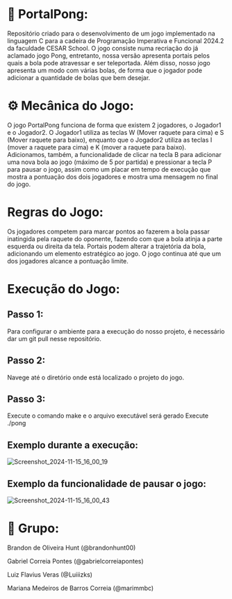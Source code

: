# 🏓 PortalPong:
Repositório criado para o desenvolvimento de um jogo implementado na linguagem C para a cadeira de Programação Imperativa e Funcional 2024.2 da faculdade CESAR School. O jogo consiste numa recriação do já aclamado jogo Pong, entretanto, nossa versão apresenta portais pelos quais a bola pode atravessar e ser teleportada. Além disso, nosso jogo apresenta um modo com várias bolas, de forma que o jogador pode adicionar a quantidade de bolas que bem desejar. 

# ⚙ Mecânica do Jogo:
O jogo PortalPong funciona de forma que existem 2 jogadores, o Jogador1 e o Jogador2. O Jogador1 utiliza as teclas W (Mover raquete para cima) e S (Mover raquete para baixo), enquanto que o Jogador2 utiliza as teclas I (mover a raquete para cima) e K (mover a raquete para baixo). Adicionamos, também, a funcionalidade de clicar na tecla B para adicionar uma nova bola ao jogo (máximo de 5 por partida) e pressionar a tecla P para pausar o jogo, assim como um placar em tempo de execução que mostra a pontuação dos dois jogadores e mostra uma mensagem no final do jogo.

# Regras do Jogo:

Os jogadores competem para marcar pontos ao fazerem a bola passar inatingida pela raquete do oponente, fazendo com que a bola atinja a parte esquerda ou direita da tela. Portais podem alterar a trajetória da bola, adicionando um elemento estratégico ao jogo. O jogo continua até que um dos jogadores alcance a pontuação limite.

# Execução do Jogo:

## Passo 1:
Para configurar o ambiente para a execução do nosso projeto, é necessário dar um git pull nesse repositório.

## Passo 2:
Navege até o diretório onde está localizado o projeto do jogo.

## Passo 3:
Execute o comando make e o arquivo executável será gerado
Execute ./pong

## Exemplo durante a execução:
![Screenshot_2024-11-15_16_00_19](https://github.com/user-attachments/assets/59fc3d4a-4185-4f86-8faf-67b410dc2d9e)

## Exemplo da funcionalidade de pausar o jogo:
![Screenshot_2024-11-15_16_00_43](https://github.com/user-attachments/assets/2e5da596-79f0-45a6-8203-6eddbf8c853d)


# 👥 Grupo:
Brandon de Oliveira Hunt (@brandonhunt00)

Gabriel Correia Pontes (@gabrielcorreiapontes)

Luiz Flavius Veras (@Luiiizks)

Mariana Medeiros de Barros Correia (@marimmbc) 
